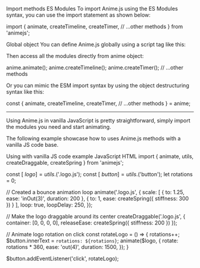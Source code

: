 Import methods
ES Modules
To import Anime.js using the ES Modules syntax, you can use the import statement as shown below:

import {
  animate,
  createTimeline,
  createTimer,
  // ...other methods
} from 'animejs';

Global object
You can define Anime.js globally using a script tag like this:

<script src="path/to/anime.iife.min.js"></script>

Then access all the modules directly from anime object:

anime.animate();
anime.createTimeline();
anime.createTimer();
// ...other methods

Or you can mimic the ESM import syntax by using the object destructuring syntax like this:

const {
  animate,
  createTimeline,
  createTimer,
  // ...other methods
} = anime;

---

Using Anime.js in vanilla JavaScript is pretty straightforward, simply import the modules you need and start animating.

The following example showcase how to uses Anime.js methods with a vanilla JS code base.

Using with vanilla JS code example
JavaScript
HTML
import { animate, utils, createDraggable, createSpring } from 'animejs';

const [ $logo ] = utils.$('.logo.js');
const [ $button ] = utils.$('button');
let rotations = 0;

// Created a bounce animation loop
animate('.logo.js', {
  scale: [
    { to: 1.25, ease: 'inOut(3)', duration: 200 },
    { to: 1, ease: createSpring({ stiffness: 300 }) }
  ],
  loop: true,
  loopDelay: 250,
});

// Make the logo draggable around its center
createDraggable('.logo.js', {
  container: [0, 0, 0, 0],
  releaseEase: createSpring({ stiffness: 200 })
});

// Animate logo rotation on click
const rotateLogo = () => {
  rotations++;
  $button.innerText = `rotations: ${rotations}`;
  animate($logo, {
    rotate: rotations * 360,
    ease: 'out(4)',
    duration: 1500,
  });
}

$button.addEventListener('click', rotateLogo);